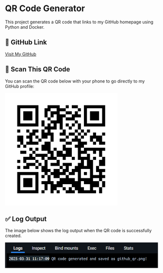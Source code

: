 # QR Code Generator

This project generates a QR code that links to my GitHub homepage using Python and Docker.

## 🔗 GitHub Link

[Visit My GitHub](https://github.com/amschultz21)

## 📱 Scan This QR Code

You can scan the QR code below with your phone to go directly to my GitHub profile:

![QR Code to GitHub](github_qr.png)

## ✅ Log Output

The image below shows the log output when the QR code is successfully created.

![Log Screenshot](log_screenshot.png)